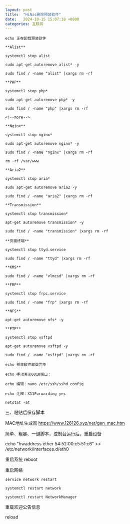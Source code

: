 ```yaml
---
layout: post
title:  "HiNas删除预装软件"
date:   2024-10-15 15:07:18 +0800
categories: 互联网
---
```


```
echo 正在卸载预装软件

**Alist**

systemctl stop alist

sudo apt-get autoremove alist* -y

sudo find / -name "alist" |xargs rm -rf

**PHP**

systemctl stop php*

sudo apt-get autoremove php* -y

sudo find / -name "php" |xargs rm -rf

<!--more-->

**Nginx**

systemctl stop nginx*

sudo apt-get autoremove nginx* -y

sudo find / -name "nginx" |xargs rm -rf

rm -rf /var/www

**Aria2**

systemctl stop aria*

sudo apt-get autoremove aria2 -y

sudo find / -name "aria2" |xargs rm -rf

**Transmission**

systemctl stop transmission*

apt-get autoremove transmission* -y

sudo find / -name "transmission" |xargs rm -rf

**页面终端**

systemctl stop ttyd.service

sudo find / -name "ttyd" |xargs rm -rf

**KMS**

sudo find / -name "vlmcsd" |xargs rm -rf

**FRP**

systemctl stop frpc.service

sudo find / -name "frp" |xargs rm -rf

**NFS**

apt-get autoremove nfs* -y

**FTP**

systemctl stop vsftpd

apt-get autoremove vsftpd -y

sudo find / -name "vsftpd" |xargs rm -rf

echo 预装软件卸载完毕

echo 手动关闭6010端口：

echo 编辑：nano /etc/ssh/sshd_config

echo 注释：X11Forwarding yes

netstat -at
```

三、粘贴后保存脚本

MAC地址生成器 https://www.126126.xyz/net/gen_mac.htm

简单、粗暴、一键脚本，控制台运行后，重启设备

echo "hwaddress ether 54:52:00:c5:51:c6" >> /etc/network/interfaces.d/eth0

重启系统 reboot

重启网络

```
service network restart

systemctl restart network

systemctl restart NetworkManager
```

重载欢迎公告信息

reload
